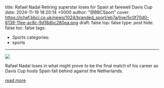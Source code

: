 title: Rafael Nadal Retiring superstar loses for Spain at farewell Davis Cup
date: 2024-11-19 18:20:14 +0000
author: "@BBCSport"
cover: https://ichef.bbci.co.uk/news/1024/branded_sport/eb7a/live/5c0f70d0-6139-11ee-ac8c-9d18dbc280ea.png
draft: false
top: false
type: post
hide: false
toc: false
tags:
  - Sports
categories:
  - sports
---

![](https://ichef.bbci.co.uk/news/1024/branded_sport/eb7a/live/5c0f70d0-6139-11ee-ac8c-9d18dbc280ea.png)

Rafael Nadal loses in what might prove to be the final match of his career as Davis Cup hosts Spain fall behind against the Netherlands.

[read more](https://www.bbc.com/sport/tennis/articles/c0k82v4n25vo)
